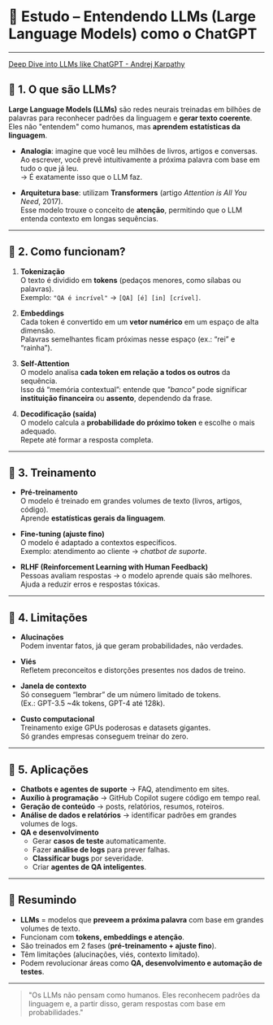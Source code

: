 # 📘 Estudo – Entendendo LLMs (Large Language Models) como o ChatGPT

---
[Deep Dive into LLMs like ChatGPT - Andrej Karpathy](https://www.youtube.com/watch?v=7xTGNNLPyMI)


## 🔹 1. O que são LLMs?

**Large Language Models (LLMs)** são redes neurais treinadas em bilhões de palavras para reconhecer padrões da linguagem e **gerar texto coerente**.  
Eles não "entendem" como humanos, mas **aprendem estatísticas da linguagem**.

- **Analogia**: imagine que você leu milhões de livros, artigos e conversas. Ao escrever, você prevê intuitivamente a próxima palavra com base em tudo o que já leu.  
→ É exatamente isso que o LLM faz.

- **Arquitetura base**: utilizam **Transformers** (artigo *Attention is All You Need*, 2017).  
Esse modelo trouxe o conceito de **atenção**, permitindo que o LLM entenda contexto em longas sequências.

---

## 🔹 2. Como funcionam?

1. **Tokenização**  
   O texto é dividido em **tokens** (pedaços menores, como sílabas ou palavras).  
   Exemplo: `"QA é incrível"` → `[QA] [é] [in] [crível]`.

2. **Embeddings**  
   Cada token é convertido em um **vetor numérico** em um espaço de alta dimensão.  
   Palavras semelhantes ficam próximas nesse espaço (ex.: “rei” e “rainha”).

3. **Self-Attention**  
   O modelo analisa **cada token em relação a todos os outros** da sequência.  
   Isso dá “memória contextual”: entende que *"banco"* pode significar **instituição financeira** ou **assento**, dependendo da frase.

4. **Decodificação (saída)**  
   O modelo calcula a **probabilidade do próximo token** e escolhe o mais adequado.  
   Repete até formar a resposta completa.

---

## 🔹 3. Treinamento

- **Pré-treinamento**  
  O modelo é treinado em grandes volumes de texto (livros, artigos, código).  
  Aprende **estatísticas gerais da linguagem**.

- **Fine-tuning (ajuste fino)**  
  O modelo é adaptado a contextos específicos.  
  Exemplo: atendimento ao cliente → *chatbot de suporte*.

- **RLHF (Reinforcement Learning with Human Feedback)**  
  Pessoas avaliam respostas → o modelo aprende quais são melhores.  
  Ajuda a reduzir erros e respostas tóxicas.

---

## 🔹 4. Limitações

- **Alucinações**  
  Podem inventar fatos, já que geram probabilidades, não verdades.

- **Viés**  
  Refletem preconceitos e distorções presentes nos dados de treino.

- **Janela de contexto**  
  Só conseguem “lembrar” de um número limitado de tokens.  
  (Ex.: GPT-3.5 ~4k tokens, GPT-4 até 128k).

- **Custo computacional**  
  Treinamento exige GPUs poderosas e datasets gigantes.  
  Só grandes empresas conseguem treinar do zero.

---

## 🔹 5. Aplicações

- **Chatbots e agentes de suporte** → FAQ, atendimento em sites.  
- **Auxílio à programação** → GitHub Copilot sugere código em tempo real.  
- **Geração de conteúdo** → posts, relatórios, resumos, roteiros.  
- **Análise de dados e relatórios** → identificar padrões em grandes volumes de logs.  
- **QA e desenvolvimento**  
  - Gerar **casos de teste** automaticamente.  
  - Fazer **análise de logs** para prever falhas.  
  - **Classificar bugs** por severidade.  
  - Criar **agentes de QA inteligentes**.

---

## 🎯 Resumindo

- **LLMs** = modelos que **preveem a próxima palavra** com base em grandes volumes de texto.  
- Funcionam com **tokens, embeddings e atenção**.  
- São treinados em 2 fases (**pré-treinamento + ajuste fino**).  
- Têm limitações (alucinações, viés, contexto limitado).  
- Podem revolucionar áreas como **QA, desenvolvimento e automação de testes**.

---

> "Os LLMs não pensam como humanos. Eles reconhecem padrões da linguagem e, a partir disso, geram respostas com base em probabilidades."
